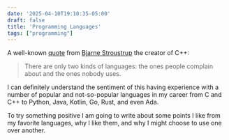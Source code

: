 ```yaml
---
date: '2025-04-10T19:10:35-05:00'
draft: false
title: 'Programming Languages'
tags: ["programming"]
---
```

A well-known [quote](https://www.stroustrup.com/quotes.html) from [Bjarne Stroustrup](https://en.wikipedia.org/wiki/Bjarne_Stroustrup) the creator of C++:

> There are only two kinds of languages: the ones people complain about and the ones nobody uses.

I can definitely understand the sentiment of this having experience with a number of popular and not-so-popular languages in my career from C and C++ to Python, Java, Kotlin, Go, Rust, and even Ada.

To try something positive I am going to write about some points I like from my favorite languages, why I like them, and why I might choose to use one over another.